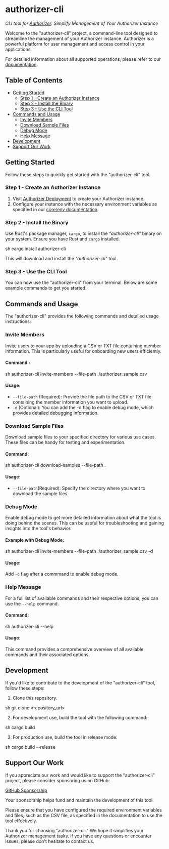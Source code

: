 # authorizer-cli

*CLI tool for [Authorizer](https://authorizer.dev): Simplify Management of Your Authorizer Instance*

Welcome to the "authorizer-cli" project, a command-line tool designed to streamline the management of your Authorizer instance. Authorizer is a powerful platform for user management and access control in your applications.

For detailed information about all supported operations, please refer to our [documentation](https://docs.authorizer.dev/).

## Table of Contents

- [Getting Started](#getting-started)
  - [Step 1 - Create an Authorizer Instance](#step-1---create-an-authorizer-instance)
  - [Step 2 - Install the Binary](#step-2---install-the-binary)
  - [Step 3 - Use the CLI Tool](#step-3---use-the-cli-tool)
- [Commands and Usage](#commands-and-usage)
  - [Invite Members](#invite-members)
  - [Download Sample Files](#download-sample-files)
  - [Debug Mode](#debug-mode)
  - [Help Message](#help-message)
- [Development](#development)
- [Support Our Work](#support-our-work)

## Getting Started

Follow these steps to quickly get started with the "authorizer-cli" tool.

### Step 1 - Create an Authorizer Instance

1. Visit [Authorizer Deployment](https://github.com/authorizerdev/authorizer-cli/blob/main/deployment) to create your Authorizer instance.
2. Configure your instance with the necessary environment variables as specified in our [core/env documentation](https://github.com/authorizerdev/authorizer-cli/blob/main/core/env).

### Step 2 - Install the Binary

Use Rust's package manager, `cargo`, to install the *"authorizer-cli"* binary on your system. Ensure you have Rust and `cargo` installed.

sh
cargo install authorizer-cli


This will download and install the *"authorizer-cli"* tool.

### Step 3 - Use the CLI Tool

You can now use the "authorizer-cli" from your terminal. Below are some example commands to get you started:

## Commands and Usage 

The "authorizer-cli" provides the following commands and detailed usage instructions:

### Invite Members

Invite users to your app by uploading a CSV or TXT file containing member information. This is particularly useful for onboarding new users efficiently.

#### Command :

sh
authorizer-cli invite-members --file-path ./authorizer_sample.csv


#### Usage:

- `--file-path` (Required): Provide the file path to the CSV or TXT file containing the member information you want to upload.
- `-d` (Optional): You can add the -d flag to enable debug mode, which provides detailed debugging information.

### Download Sample Files 

Download sample files to your specified directory for various use cases. These files can be handy for testing and experimentation.

#### Command:

sh
authorizer-cli download-samples --file-path .


#### Usage:

- `--file-path`(Required): Specify the directory where you want to download the sample files.

### Debug Mode

Enable debug mode to get more detailed information about what the tool is doing behind the scenes. This can be useful for troubleshooting and gaining insights into the tool's behavior.

#### Example with Debug Mode:

sh
authorizer-cli invite-members --file-path ./authorizer_sample.csv -d


#### Usage:

Add `-d` flag after a commmand to enable debug mode.

### Help Message

For a full list of available commands and their respective options, you can use the `--help` command.

#### Command:

sh
authorizer-cli --help


#### Usage:

This command provides a comprehensive overview of all available commands and their associated options.

## Development 

If you'd like to contribute to the development of the "authorizer-cli" tool, follow these steps:

1. Clone this repository.

sh 
git clone <repository_url>


2. For development use, build the tool with the following command:

sh
cargo build


3. For production use, build the tool in release mode:

sh
cargo build --release


## Support Our Work

If you appreciate our work and would like to support the "authorizer-cli" project, please consider sponsoring us on GitHub:

[GitHub Sponsorship]( https://github.com/sponsors/authorizerdev)

Your sponsorship helps fund and maintain the development of this tool.

Please ensure that you have configured the required environment variables and files, such as the CSV file, as specified in the documentation to use the tool effectively.

Thank you for choosing "authorizer-cli." We hope it simplifies your Authorizer management tasks. If you have any questions or encounter issues, please don't hesitate to contact us.